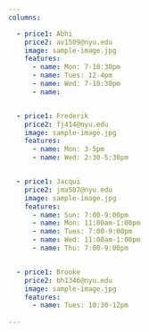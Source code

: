 ```yaml
---
columns:

  - price1: Abhi
    price2: av1509@nyu.edu
    image: sample-image.jpg
    features:
      - name: Mon: 7-10:30pm
      - name: Tues: 12-4pm
      - name: Wed: 7-10:30pm
      - name: 


  - price1: Frederik
    price2: fj414@nyu.edu
    image: sample-image.jpg
    features:
      - name: Mon: 3-5pm
      - name: Wed: 2:30-5:30pm


  - price1: Jacqui
    price2: jma587@nyu.edu
    image: sample-image.jpg
    features:
      - name: Sun: 7:00-9:00pm
      - name: Mon: 11:00am-1:00pm
      - name: Tues: 7:00-9:00pm
      - name: Wed: 11:00am-1:00pm
      - name: Thu: 7:00-9:00pm


  - price1: Brooke
    price2: bh1346@nyu.edu
    image: sample-image.jpg
    features:
      - name: Tues: 10:30-12pm
      
---
```

